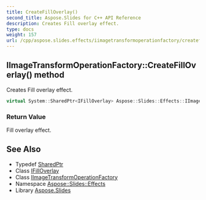 ```yaml
---
title: CreateFillOverlay()
second_title: Aspose.Slides for C++ API Reference
description: Creates Fill overlay effect.
type: docs
weight: 157
url: /cpp/aspose.slides.effects/iimagetransformoperationfactory/createfilloverlay/
---
```

## IImageTransformOperationFactory::CreateFillOverlay() method


Creates Fill overlay effect.

```cpp
virtual System::SharedPtr<IFillOverlay> Aspose::Slides::Effects::IImageTransformOperationFactory::CreateFillOverlay()=0
```


### Return Value

Fill overlay effect.

## See Also

* Typedef [SharedPtr](../../system/sharedptr/)
* Class [IFillOverlay](../ifilloverlay/)
* Class [IImageTransformOperationFactory](./)
* Namespace [Aspose::Slides::Effects](../)
* Library [Aspose.Slides](../../)